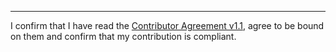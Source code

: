 

______________________________________
I confirm that I have read the [Contributor Agreement v1.1](https://github.com/tegonal/gt/blob/v0.10.0/.github/Contributor%20Agreement.txt), agree to be bound on them and confirm that my contribution is compliant.
